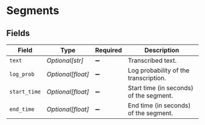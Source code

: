 # Segments


## Fields

| Field                                   | Type                                    | Required                                | Description                             |
| --------------------------------------- | --------------------------------------- | --------------------------------------- | --------------------------------------- |
| `text`                                  | *Optional[str]*                         | :heavy_minus_sign:                      | Transcribed text.                       |
| `log_prob`                              | *Optional[float]*                       | :heavy_minus_sign:                      | Log probability of the transcription.   |
| `start_time`                            | *Optional[float]*                       | :heavy_minus_sign:                      | Start time (in seconds) of the segment. |
| `end_time`                              | *Optional[float]*                       | :heavy_minus_sign:                      | End time (in seconds) of the segment.   |